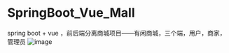 # SpringBoot_Vue_Mall
spring boot + vue ，前后端分离商城项目——有闲商城，三个端，用户，商家，管理员
![image](https://github.com/Jenny-666/SpringBoot_Vue_Mall/assets/133120087/ee3dd6af-4a1b-49e4-81d8-08c92bbdfc76)
